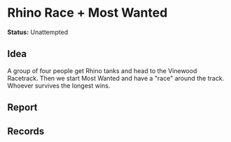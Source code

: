 # Rhino Race + Most Wanted

**Status:** Unattempted


## Idea
A group of four people get Rhino tanks and head to the Vinewood Racetrack. Then we start Most Wanted and  have a "race" around the track. Whoever survives the longest wins. 

## Report


## Records